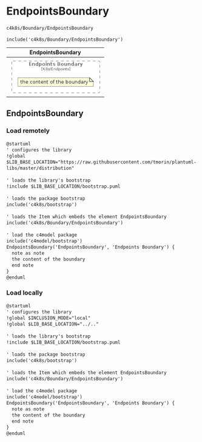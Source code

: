 # EndpointsBoundary


```text
c4k8s/Boundary/EndpointsBoundary
```

```text
include('c4k8s/Boundary/EndpointsBoundary')
```



| EndpointsBoundary |
| :---: |
| ![illustration for EndpointsBoundary](../../c4k8s/Boundary/EndpointsBoundary.Local.png) |




## EndpointsBoundary

### Load remotely
```plantuml
@startuml
' configures the library
!global $LIB_BASE_LOCATION="https://raw.githubusercontent.com/tmorin/plantuml-libs/master/distribution"

' loads the library's bootstrap
!include $LIB_BASE_LOCATION/bootstrap.puml

' loads the package bootstrap
include('c4k8s/bootstrap')

' loads the Item which embeds the element EndpointsBoundary
include('c4k8s/Boundary/EndpointsBoundary')

' load the c4model package
include('c4model/bootstrap')
EndpointsBoundary('EndpointsBoundary', 'Endpoints Boundary') {
  note as note
  the content of the boundary
  end note
}
@enduml
```

### Load locally
```plantuml
@startuml
' configures the library
!global $INCLUSION_MODE="local"
!global $LIB_BASE_LOCATION="../.."

' loads the library's bootstrap
!include $LIB_BASE_LOCATION/bootstrap.puml

' loads the package bootstrap
include('c4k8s/bootstrap')

' loads the Item which embeds the element EndpointsBoundary
include('c4k8s/Boundary/EndpointsBoundary')

' load the c4model package
include('c4model/bootstrap')
EndpointsBoundary('EndpointsBoundary', 'Endpoints Boundary') {
  note as note
  the content of the boundary
  end note
}
@enduml
```


